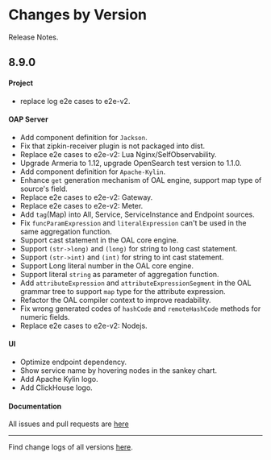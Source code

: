Changes by Version
==================
Release Notes.

8.9.0
------------------
#### Project

* replace log e2e cases to e2e-v2.

#### OAP Server

* Add component definition for `Jackson`.
* Fix that zipkin-receiver plugin is not packaged into dist.
* Replace e2e cases to e2e-v2: Lua Nginx/SelfObservability.
* Upgrade Armeria to 1.12, upgrade OpenSearch test version to 1.1.0.
* Add component definition for `Apache-Kylin`.
* Enhance `get` generation mechanism of OAL engine, support map type of source's field.
* Replace e2e cases to e2e-v2: Gateway.
* Replace e2e cases to e2e-v2: Meter.
* Add `tag`(Map) into All, Service, ServiceInstance and Endpoint sources.
* Fix `funcParamExpression` and `literalExpression` can't be used in the same aggregation function.
* Support cast statement in the OAL core engine.
* Support `(str->long)` and `(long)` for string to long cast statement.
* Support `(str->int)` and `(int)` for string to int cast statement.
* Support Long literal number in the OAL core engine.
* Support literal `string` as parameter of aggregation function.
* Add `attributeExpression` and `attributeExpressionSegment` in the OAL grammar tree to support `map` type for the
  attribute expression.
* Refactor the OAL compiler context to improve readability.
* Fix wrong generated codes of `hashCode` and `remoteHashCode` methods for numeric fields.
* Replace e2e cases to e2e-v2: Nodejs.

#### UI

* Optimize endpoint dependency.
* Show service name by hovering nodes in the sankey chart.
* Add Apache Kylin logo.
* Add ClickHouse logo.

#### Documentation

All issues and pull requests are [here](https://github.com/apache/skywalking/milestone/101?closed=1)

------------------
Find change logs of all versions [here](changes).
